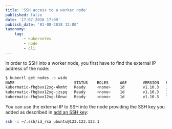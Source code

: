 ```yaml
---
title: 'SSH access to a worker node'
published: false
date: '17-07-2018 17:09'
publish_date: '01-08-2018 12:00'
taxonomy:
    tag:
        - kubernetes
        - node
        - cli
---
```


In order to SSH into a worker node, you first have to find the external IP address of the node:

```bash
$ kubectl get nodes -o wide
NAME                          STATUS    ROLES     AGE       VERSION   EXTERNAL-IP       OS-IMAGE             KERNEL-VERSION      CONTAINER-RUNTIME
kubermatic-fhgbvx12xg-4kmht   Ready     <none>    1d        v1.10.3   123.123.123.1     Ubuntu 16.04.4 LTS   4.4.0-116-generic   docker://17.3.2
kubermatic-fhgbvx12xg-jzspq   Ready     <none>    1d        v1.10.3   123.123.123.2     Ubuntu 16.04.4 LTS   4.4.0-116-generic   docker://17.3.2
kubermatic-fhgbvx12xg-t8nwc   Ready     <none>    1d        v1.10.3   123.123.123.3     Ubuntu 16.04.4 LTS   4.4.0-116-generic   docker://17.3.2
```

You can use the external IP to SSH into the node providing the SSH key you added as described in [add an SSH key](/tutorials/add-an-ssh-key):

```bash
ssh -i ~/.ssh/id_rsa ubuntu@123.123.123.1
```